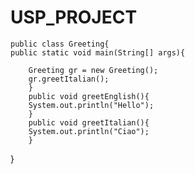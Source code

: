 # USP_PROJECT

    public class Greeting{
    public static void main(String[] args){

        Greeting gr = new Greeting();
        gr.greetItalian();
        }
        public void greetEnglish(){
        System.out.println("Hello");
        }
        public void greetItalian(){
        System.out.println("Ciao");
        }
}